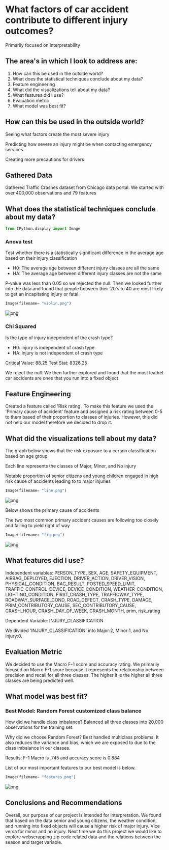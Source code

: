 
# What factors of car accident contribute to different injury outcomes?

Primarily focused on interpretability


## The area's in which I look to address are:

1. How can this be used in the outside world?
2. What does the statistical techniques conclude about my data?
3. Feature engineering
4. What did the visualizations tell about my data?
5. What features did I use?
6. Evaluation metric
7. What model was best fit?

## How can this be used in the outside world?

Seeing what factors create the most severe injury

Predicting how severe an injury might be when contacting emergency services

Creating more precautions for drivers


## Gathered Data 
Gathered Traffic Crashes dataset from Chicago data portal. We started with over 400,000 observations and 79 features


## What does the statistical techniques conclude about my data?



```python
from IPython.display import Image
```

### Anova test
Test whether there is a statistically significant difference in the average age based on their injury classification
- H0: The average age between different injury classes are all the same
- HA: The average age between different injury classes are not the same

P-value was less than 0.05 so we rejected the null. Then we looked further into the data and found that people between their 20's to 40 are most likely to get an incapitating injury or fatal.


```python
Image(filename= "violin.png")
```




![png](output_8_0.png)



### Chi Squared

Is the type of injury independent of the crash type?
- H0: injury is independent of crash type
- HA: injury is not independent of crash type

Critical Value: 88.25
Test Stat: 8326.25 

We reject the null. We then further explored and found that the most leathel car accidents are ones that you run into a fixed object

## Feature Engineering

Created a feature called 'Risk rating'. To make this feature we used the 'Primary cause of accident' feature and assigned a risk rating between 0-5 to them based of their proportion to classes of injuries. However, this did not help our model therefore we decided to drop it.


## What did the visualizations tell about my data?


The graph below shows that the risk exposure to a certain classification based on age group

Each line represents the classes of Major, Minor, and No injury

Notable proportion of senior citizens and young children engaged in high risk cause of accidents leading to to major injuries


```python
Image(filename= "line.png")
```




![png](output_15_0.png)



Below shows the primary cause of accidents

The two most common primary accident causes are following too closely and failing to yield right of way


```python
Image(filename= "fig.png")
```




![png](output_17_0.png)



## What features did I use?
Independent variables: PERSON_TYPE, SEX, AGE, SAFETY_EQUIPMENT, AIRBAG_DEPLOYED, EJECTION, DRIVER_ACTION, DRIVER_VISION, PHYSICAL_CONDITION, BAC_RESULT, POSTED_SPEED_LIMIT, TRAFFIC_CONTROL_DEVICE, DEVICE_CONDITION, WEATHER_CONDITION, LIGHTING_CONDITION, FIRST_CRASH_TYPE, TRAFFICWAY_TYPE, ROADWAY_SURFACE_COND, ROAD_DEFECT, CRASH_TYPE, DAMAGE, PRIM_CONTRIBUTORY_CAUSE, SEC_CONTRIBUTORY_CAUSE, CRASH_HOUR, CRASH_DAY_OF_WEEK, CRASH_MONTH, prim, risk_rating

Dependent Variable: INJURY_CLASSIFICATION

We divided 'INJURY_CLASSIFICATION' into Major:2, Minor:1, and No injury:0.

## Evaluation Metric

We decided to use the Macro F-1 score and accuracy rating. We primarily focused on Macro F-1 score because it represents the relationship between precision and recall for all three classes. The higher it is the higher all three classes are being predicted well.

## What model was best fit?

### Best Model: Random Forest customized class balance

How did we handle class imbalance?
Balanced all three classes into 20,000 observations for the training set.

Why did we choose Random Forest?
Best handled multiclass problems. It also reduces the variance and bias, which we are exposed to due to the class imbalance in our classes.

Results: F-1 Macro is .745 and accuracy score is 0.884

List of our most important features to our best model is below.


```python
Image(filename= "features.png")
```




![png](output_23_0.png)



## Conclusions and Recommendations

Overall, our purpose of our project is intended for interpretation. We found that based on the data senior and young citizens, the weather condition, and running into fixed objects will cause a higher risk of major injury. Vice versa for minor and no injury. Next time we do this project we would like to explore webscrapping zip code related data and the relations between the season and target variable.
